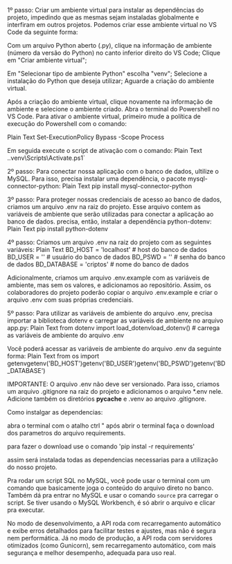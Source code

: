 1º passo: Criar um ambiente virtual para instalar as dependências do projeto, impedindo que as mesmas sejam instaladas globalmente e interfiram em outros projetos. Podemos criar esse ambiente virtual no VS Code da seguinte forma:
 
Com um arquivo Python aberto (.py), clique na informação de ambiente (número da versão do Python) no canto inferior direito do VS Code;
Clique em "Criar ambiente virtual";
 
Em "Selecionar tipo de ambiente Python" escolha "venv";
Selecione a instalação do Python que deseja utilizar;
Aguarde a criação do ambiente virtual.
 
Após a criação do ambiente virtual, clique novamente na informação de ambiente e selecione o ambiente criado.
Abra o terminal do Powershell no VS Code.
Para ativar o ambiente virtual, primeiro mude a política de execução do Powershell com o comando:
 
Plain Text
Set-ExecutionPolicy Bypass -Scope Process
 
Em seguida execute o script de ativação com o comando:
Plain Text
.\.venv\Scripts\Activate.ps1`
 
2º passo: Para conectar nossa aplicação com o banco de dados, ultilize o MySQL. Para isso, precisa instalar uma dependência, o pacote mysql-connector-python:
Plain Text
pip install mysql-connector-python
 
3º passo: Para proteger nossas credenciais de acesso ao banco de dados, criamos um arquivo .env na raiz do projeto. Esse arquivo contem as variáveis de ambiente que serão utilizadas para conectar a aplicação ao banco de dados. precisa, então, instalar a dependência python-dotenv:
Plain Text
pip install python-dotenv
 
4º passo: Criamos um arquivo .env na raiz do projeto com as seguintes variáveis:
Plain Text
BD_HOST = 'localhost' # host do banco de dados
BD_USER = '' # usuário do banco de dados
BD_PSWD = '' # senha do banco de dados
BD_DATABASE = 'criptos' # nome do banco de dados
 
Adicionalmente, criamos um arquivo .env.example com as variáveis de ambiente, mas sem os valores, e adicionamos ao repositório. Assim, os colaboradores do projeto poderão copiar o arquivo .env.example e criar o arquivo .env com suas próprias credenciais.
 
5º passo: Para utilizar as variáveis de ambiente do arquivo .env, precisa importar a biblioteca dotenv e carregar as variáveis de ambiente no arquivo app.py:
Plain Text
from dotenv import load_dotenvload_dotenv() # carrega as variáveis de ambiente do arquivo .env
 
Você poderá acessar as variáveis de ambiente do arquivo .env da seguinte forma:
Plain Text
from os import getenvgetenv('BD_HOST')getenv('BD_USER')getenv('BD_PSWD')getenv('BD_DATABASE')
 
IMPORTANTE: O arquivo .env não deve ser versionado. Para isso, criamos um arquivo .gitignore na raiz do projeto e adicionamos o arquivo *.env nele. Adicione também os diretórios __pycache__ e .venv ao arquivo .gitignore.
 
Como instalgar as dependencias:
 
abra o terminal com o atalho ctrl " após abrir o terminal faça o download dos parametros do arquivo requirements.
 
para fazer o download use o comando 'pip instal -r requirements'
 
assim será instalada todas as dependencias necessarias para a utilização do nosso projeto.
 
Pra rodar um script SQL no MySQL, você pode usar o terminal com um
 comando que basicamente joga o conteúdo do arquivo direto no
 banco. Também dá pra entrar no MySQL e usar o comando `source`
  pra carregar o script. Se tiver usando o MySQL Workbench, é só
   abrir o arquivo e clicar pra executar.
 
No modo de desenvolvimento, a API roda com recarregamento
automático e exibe erros detalhados para facilitar testes e
ajustes, mas não é segura nem performática. Já no modo de
produção, a API roda com servidores otimizados (como Gunicorn),
sem recarregamento automático, com mais segurança e melhor
desempenho, adequada para uso real.
